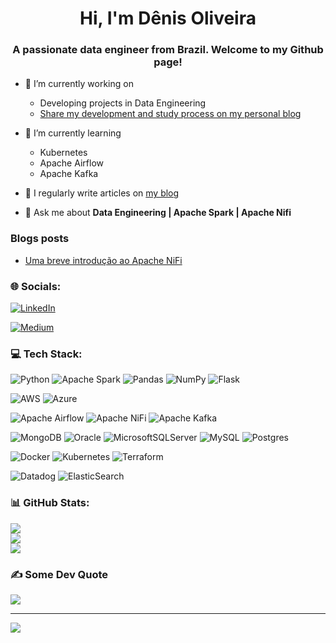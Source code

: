 <h1 align="center">Hi, I'm Dênis Oliveira</h1>
<h3 align="center">A passionate data engineer from Brazil. Welcome to my Github page!</h3>

- 🔭 I’m currently working on 
  - Developing projects in Data Engineering 
  - [Share my development and study process on my personal blog](https://medium.com/@denis-oliveira)

- 🌱 I’m currently learning 
  - Kubernetes
  - Apache Airflow
  - Apache Kafka

- 📝 I regularly write articles on [my blog](https://medium.com/@denis-oliveira)

- 💬 Ask me about **Data Engineering | Apache Spark | Apache Nifi**

### Blogs posts
<!-- BLOG-POST-LIST:START -->
- [Uma breve introdução ao Apache NiFi](https://denis-oliveira.medium.com/uma-breve-introdu%C3%A7%C3%A3o-ao-apache-nifi-e50aa6dc7105?source=rss-2112f34bb6fb------2)
<!-- BLOG-POST-LIST:END -->

### 🌐 Socials:
[![LinkedIn](https://img.shields.io/badge/LinkedIn-%230077B5.svg?logo=linkedin&logoColor=white)](https://linkedin.com/in/deniswoliveira)

[![Medium](https://img.shields.io/badge/Medium-12100E?logo=medium&logoColor=white)](https://medium.com/@denis-oliveira) 


### 💻 Tech Stack:
![Python](https://img.shields.io/badge/python-3670A0?style=for-the-badge&logo=python&logoColor=ffdd54) 
![Apache Spark](https://img.shields.io/badge/Apache%20Spark-017CEE?style=for-the-badge&logo=Apache%20Spark&logoColor=white) 
![Pandas](https://img.shields.io/badge/pandas-%23150458.svg?style=for-the-badge&logo=pandas&logoColor=white) 
![NumPy](https://img.shields.io/badge/numpy-%23013243.svg?style=for-the-badge&logo=numpy&logoColor=white) 
![Flask](https://img.shields.io/badge/flask-%23000.svg?style=for-the-badge&logo=flask&logoColor=white) 

![AWS](https://img.shields.io/badge/AWS-%23FF9900.svg?style=for-the-badge&logo=amazon-aws&logoColor=white) 
![Azure](https://img.shields.io/badge/azure-%230072C6.svg?style=for-the-badge&logo=azure-devops&logoColor=white) 

![Apache Airflow](https://img.shields.io/badge/Apache%20Airflow-017CEE?style=for-the-badge&logo=Apache%20Airflow&logoColor=white) 
![Apache NiFi](https://img.shields.io/badge/Apache%20Nifi-017CEE?style=for-the-badge&logo=Apache&logoColor=white) 
![Apache Kafka](https://img.shields.io/badge/Apache%20Kafka-017CEE?style=for-the-badge&logo=Apache%20Kafka&logoColor=white) 

![MongoDB](https://img.shields.io/badge/MongoDB-%234ea94b.svg?style=for-the-badge&logo=mongodb&logoColor=white) 
![Oracle](https://img.shields.io/badge/Oracle-F80000?style=for-the-badge&logo=oracle&logoColor=white) 
![MicrosoftSQLServer](https://img.shields.io/badge/Microsoft%20SQL%20Sever-CC2927?style=for-the-badge&logo=microsoft%20sql%20server&logoColor=white) 
![MySQL](https://img.shields.io/badge/mysql-%2300f.svg?style=for-the-badge&logo=mysql&logoColor=white) 
![Postgres](https://img.shields.io/badge/postgres-%23316192.svg?style=for-the-badge&logo=postgresql&logoColor=white) 

![Docker](https://img.shields.io/badge/docker-%230db7ed.svg?style=for-the-badge&logo=docker&logoColor=white) 
![Kubernetes](https://img.shields.io/badge/kubernetes-%23326ce5.svg?style=for-the-badge&logo=kubernetes&logoColor=white) 
![Terraform](https://img.shields.io/badge/terraform-%235835CC.svg?style=for-the-badge&logo=terraform&logoColor=white) 

![Datadog](https://img.shields.io/badge/datadog-%23632CA6.svg?style=for-the-badge&logo=datadog&logoColor=white) 
![ElasticSearch](https://img.shields.io/badge/-ElasticSearch-005571?style=for-the-badge&logo=elasticsearch) 

### 📊 GitHub Stats:
![](https://github-readme-stats.vercel.app/api?username=deniswoliveira&theme=dark&hide_border=false&include_all_commits=false&count_private=false)<br/>
![](https://github-readme-streak-stats.herokuapp.com/?user=deniswoliveira&theme=dark&hide_border=false)<br/>
![](https://github-readme-stats.vercel.app/api/top-langs/?username=deniswoliveira&theme=dark&hide_border=false&include_all_commits=false&count_private=false&layout=compact)

### ✍️ Some Dev Quote
![](https://quotes-github-readme.vercel.app/api?type=horizontal&theme=radical)

---
[![](https://visitcount.itsvg.in/api?id=deniswoliveira&icon=7&color=10)](https://visitcount.itsvg.in)
